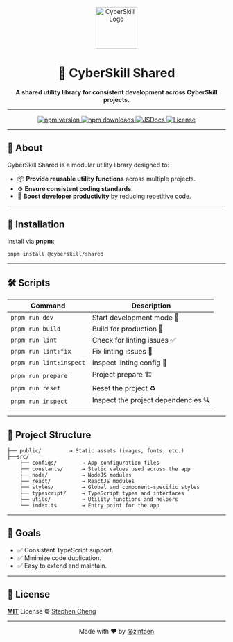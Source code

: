 <p align="center">
  <img src="https://res.cloudinary.com/cyberskill/image/upload/v1742786793/cyberskill/favicon/favicon-96x96.png" width="96" height="96" alt="CyberSkill Logo">
</p>

<h1 align="center">🚀 CyberSkill Shared</h1>

<p align="center">
  <b>A shared utility library for consistent development across CyberSkill projects.</b>
</p>

---

<p align="center">
  <a href="https://npmjs.com/package/@cyberskill/shared">
    <img src="https://img.shields.io/npm/v/@cyberskill/shared" alt="npm version">
  </a>
  <a href="https://npmjs.com/package/@cyberskill/shared">
    <img src="https://img.shields.io/npm/dm/@cyberskill/shared" alt="npm downloads">
  </a>
  <a href="https://www.jsdocs.io/package/@cyberskill/shared">
    <img src="https://img.shields.io/badge/jsDocs.io-reference-blue" alt="JSDocs">
  </a>
  <a href="https://github.com/cyberskill-world/shared/blob/main/LICENSE">
    <img src="https://img.shields.io/badge/license-MIT-blue" alt="License">
  </a>
</p>

---

## 🎯 **About**

CyberSkill Shared is a modular utility library designed to:

- 📦 **Provide reusable utility functions** across multiple projects.
- ⚙️ **Ensure consistent coding standards**.
- 🚀 **Boost developer productivity** by reducing repetitive code.

---

## 🚀 **Installation**

Install via **pnpm**:

```bash
pnpm install @cyberskill/shared
```

---

## 🛠️ **Scripts**

| Command                 | Description                         |
| ----------------------- | ----------------------------------- |
| `pnpm run dev`          | Start development mode 🚧           |
| `pnpm run build`        | Build for production 🚀             |
| `pnpm run lint`         | Check for linting issues ✅         |
| `pnpm run lint:fix`     | Fix linting issues 🔧               |
| `pnpm run lint:inspect` | Inspect linting config 🧐           |
| `pnpm run prepare`      | Project prepare 🏗️                  |
| `pnpm run reset`        | Reset the project ♻️                |
| `pnpm run inspect`      | Inspect the project dependencies 🔍 |

---

## 📂 **Project Structure**

```plaintext
├── public/         → Static assets (images, fonts, etc.)
├──src/
    ├── configs/        → App configuration files
    ├── constants/      → Static values used across the app
    ├── node/           → NodeJS modules
    ├── react/          → ReactJS modules
    ├── styles/         → Global and component-specific styles
    ├── typescript/     → TypeScript types and interfaces
    ├── utils/          → Utility functions and helpers
    └── index.ts        → Entry point for the app
```

---

## 🎯 **Goals**

- ✅ Consistent TypeScript support.
- ✅ Minimize code duplication.
- ✅ Easy to extend and maintain.

---

## 📄 **License**

**[MIT](./LICENSE)** License © [Stephen Cheng](https://github.com/zintaen)

---

<p align="center">
  Made with ❤️ by <a href="https://github.com/zintaen">@zintaen</a>
</p>
